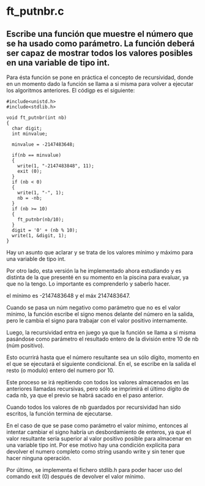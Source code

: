 # ft_putnbr.c

## Escribe una función que muestre el número que se ha usado como parámetro. La función deberá ser capaz de mostrar todos los valores posibles en una variable de tipo int.

Para ésta función se pone en práctica el concepto de recursividad, donde en un momento dado la función se llama a si misma para volver a ejecutar los algoritmos anteriores. El códigp es el siguiente:

```
#include<unistd.h>
#include<stdlib.h>

void ft_putnbr(int nb)
{
  char digit;
  int minvalue;

  minvalue = -2147483648;

  if(nb == minvalue)
  {
    write(1, "-2147483848", 11);
    exit (0);
  }
  if (nb < 0)
  {
    write(1, "-", 1);
    nb = -nb;
  }
  if (nb >= 10)
  {
    ft_putnbr(nb/10);
  }
  digit = '0' + (nb % 10);
  write(1, &digit, 1);
}
```
Hay un asunto que aclarar y se trata de los valores mínimo y máximo para una variable de tipo int.

Por otro lado, esta versión la he implementado ahora estudiando y es distinta de la que presenté en su momento en la piscina para evaluar, ya que no la tengo. Lo importante es comprenderlo y saberlo hacer.

el mínimo es -2147483648 y el máx 2147483647.

Cuando se pasa un núm negativo como parámetro que no es el valor mínimo, la función escribe el signo menos delante del número en la salida, pero le cambia el signo para trabajar con el valor positivo internamente.

Luego, la recursividad entra en juego ya que la función se llama a si misma pasándose como parámetro el resultado entero de la división entre 10 de nb (núm positivo).

Esto ocurrirá hasta que el número resultante sea un sólo dígito, momento en el que se ejecutará el siguiente condicional.
En el, se escribe en la salida el resto (o modulo) entero del numero por 10.

Este proceso se irá repitiendo con todos los valores almacenados en las anteriores llamadas recursivas, pero sólo se imprimirá el último dígito de cada nb, ya que el previo se habrá sacado en el paso anterior.

Cuando todos los valores de nb guardados por recursividad han sido escritos, la función termina de ejecutarse.

En el caso de que se pase como parámetro el valor mínimo, entonces al intentar cambiar el signo habría un desbordamiento de enteros, ya que el valor resultante sería superior al valor positivo posible para almacenar en una variable tipo int. Por ese motivo hay una condición explícita para devolver el numero completo como string usando write y sin tener que hacer ninguna operación.

Por último, se implementa el fichero stdlib.h para poder hacer uso del comando exit (0) después de devolver el valor mínimo.
